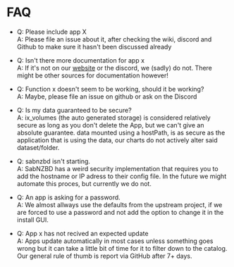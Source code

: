 # FAQ

- Q: Please include app X<br>
A: Please file an issue about it, after checking the wiki, discord and Github to make sure it hasn't been discussed already

- Q: Isn't there more documentation for app x<br>
A: If it's not on our [website](https://truecharts.org) or the discord, we (sadly) do not. There might be other sources for documentation however!

- Q: Function x doesn't seem to be working, should it be working?<br>
A: Maybe, please file an issue on github or ask on the Discord

- Q: Is my data guaranteed to be secure?<br>
A: ix_volumes (the auto generated storage) is considered relatively secure as long as you don't delete the App, but we can't give an absolute guarantee. data mounted using a hostPath, is as secure as the application that is using the data, our charts do not actively alter said dataset/folder.

- Q: sabnzbd isn't starting.<br>
A: SabNZBD has a weird security implementation that requires you to add the hostname or IP adress to their config file. In the future we might automate this proces, but currently we do not.

- Q: An app is asking for a password.<br>
A: We almost allways use the defaults from the upstream project, if we are forced to use a password and not add the option to change it in the install GUI.

- Q: App x has not recived an expected update <br> 
A: Apps update automatically in most cases unless something goes wrong but it can take a little bit of time for it to filter down to the catalog. Our general rule of thumb is report via GitHub after 7+ days.
